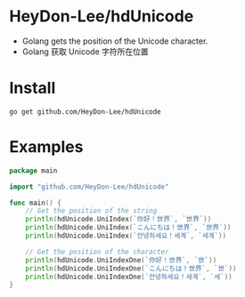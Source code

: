 # HeyDon-Lee/hdUnicode
* Golang gets the position of the Unicode character.
* Golang 获取 Unicode 字符所在位置

# Install
```
go get github.com/HeyDon-Lee/hdUnicode
```

# Examples
```go
package main

import "github.com/HeyDon-Lee/hdUnicode"

func main() {
	// Get the position of the string
	println(hdUnicode.UniIndex(`你好！世界`, `世界`))
	println(hdUnicode.UniIndex(`こんにちは！世界`, `世界`))
	println(hdUnicode.UniIndex(`안녕하세요！세계`, `세계`))

	// Get the position of the character
	println(hdUnicode.UniIndexOne(`你好！世界`, `世`))
	println(hdUnicode.UniIndexOne(`こんにちは！世界`, `世`))
	println(hdUnicode.UniIndexOne(`안녕하세요！세계`, `세`))
}
```
